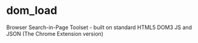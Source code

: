 # dom_load
Browser Search-in-Page Toolset - built on standard HTML5 DOM3 JS and JSON
(The Chrome Extension version)
